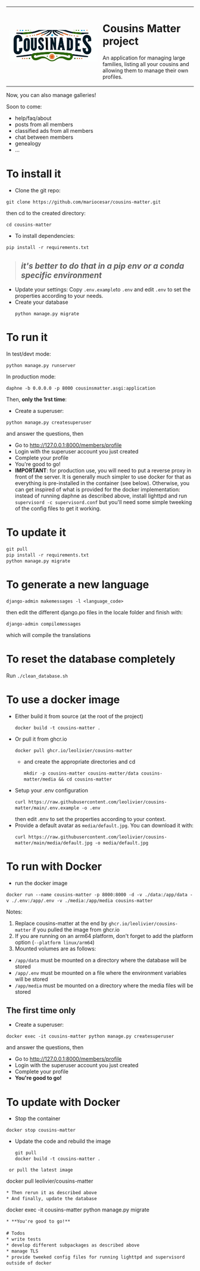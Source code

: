 <table>
 <tr>
  <td width="50%"><img src='https://raw.githubusercontent.com/leolivier/cousins-matter/main/cm_main/static/cm_main/images/cousinades.png' title="Cousins Matter!"></td>
  <td> <h1>Cousins Matter project</h1>
   <p>An application for managing large families, listing all your cousins and allowing them to manage their own profiles.</p>
  </td>
 </tr>
</table>
Now, you can also manage galleries!

Soon to come:
  * help/faq/about
  * posts from all members
  * classified ads from all members
  * chat between members
  * genealogy
  * ...

# To install it
* Clone the git repo:
 ```
git clone https://github.com/mariocesar/cousins-matter.git
```
 then cd to the created directory:
 ```
 cd cousins-matter
```	
* To install dependencies:
```
pip install -r requirements.txt
```

> _it's better to do that in a pip env or a conda specific environment_
> ---
* Update your settings:
  Copy `.env.example`to `.env` and edit `.env` to set the properties according to your needs.
* Create your database
  ```
  python manage.py migrate
  ```
  
# To run it
In test/devt mode: 
```
python manage.py runserver
```
In production mode:
```
daphne -b 0.0.0.0 -p 8000 cousinsmatter.asgi:application
```
Then, **only the 1rst time**:
* Create a superuser:
```
python manage.py createsuperuser
```
  and answer the questions, then
* Go to http://127.0.0.1:8000/members/profile
* Login with the superuser account you just created
* Complete your profile
* You're good to go!
* __IMPORTANT__: for production use, you will need to put a reverse proxy in front of the server. It is generally much simpler to use docker for that as everything is pre-installed in the container (see below).
  Otherwise, you can get inspired of what is provided for the docker implementation: instead of running daphne as described above, install lighttpd and run `supervisord -c supervisord.conf` but you'll need some
  simple tweeking of the config files to get it working.

# To update it
 ```
 git pull
 pip install -r requirements.txt
 python manage.py migrate
```
# To generate a new language
```
django-admin makemessages -l <language_code>
```
then edit the different django.po files in the locale folder and finish with:
```
django-admin compilemessages
```
which will compile the translations

# To reset the database completely
Run `./clean_database.sh`

# To use a docker image
* Either build it from source (at the root of the project)
  ```
  docker build -t cousins-matter .
  ```
* Or pull it from ghcr.io
   ```
  docker pull ghcr.io/leolivier/cousins-matter
  ```
  * and create the appropriate directories and cd
    ```
    mkdir -p cousins-matter cousins-matter/data cousins-matter/media && cd cousins-matter
    ```
* Setup your .env configuration
  ```
  curl https://raw.githubusercontent.com/leolivier/cousins-matter/main/.env.example -o .env
  ```
  then edit .env to set the properties according to your context.
* Provide a default avatar as `media/default.jpg`. You can download it with:
  ```
  curl https://raw.githubusercontent.com/leolivier/cousins-matter/main/media/default.jpg -o media/default.jpg
  ```

# To run with Docker
* run the docker image
```
docker run --name cousins-matter -p 8000:8000 -d -v ./data:/app/data -v ./.env:/app/.env -v ./media:/app/media cousins-matter
```
  Notes:
  1. Replace cousins-matter at the end by `ghcr.io/leolivier/cousins-matter` if you pulled the image from ghcr.io
  2. If you are running on an arm64 platform, don't forget to add the platform option (`--platform linux/arm64`)
  3. Mounted volumes are as follows:
  * `/app/data` must be mounted on a directory where the database will be stored
  * `/app/.env` must be mounted on a file where the environment variables will be stored
  * `/app/media` must be mounted on a directory where the media files will be stored
     
## The first time only
  * Create a superuser:
  ```
  docker exec -it cousins-matter python manage.py createsuperuser
  ```
  and answer the questions, then
  * Go to http://127.0.0.1:8000/members/profile
  * Login with the superuser account you just created
  * Complete your profile
  * **You're good to go!**

# To update with Docker
* Stop the container
```
docker stop cousins-matter
```
* Update the code and rebuild the image
  ```
  git pull
  docker build -t cousins-matter .
```
 or pull the latest image
 ```
  docker pull leolivier/cousins-matter
 ```
* Then rerun it as described above
* And finally, update the database
```
docker exec -it cousins-matter python manage.py migrate
```
* **You're good to go!**

# Todos
* write tests
* develop different subpackages as described above
* manage TLS
* provide tweeked config files for running lighttpd and supervisord outside of docker
